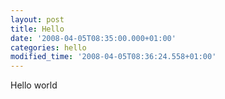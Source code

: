 ```yaml
---
layout: post
title: Hello
date: '2008-04-05T08:35:00.000+01:00'
categories: hello 
modified_time: '2008-04-05T08:36:24.558+01:00'
---
```


Hello world

